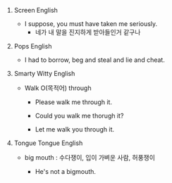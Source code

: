 1. Screen English

    - I suppose, you must have taken me seriously.
        - 네가 내 말을 진지하게 받아들인거 같구나

2. Pops English

    - I had to borrow, beg and steal and lie and cheat.

3. Smarty Witty English

    - Walk O(목적어) through

        - Please walk me through it.
        
        - Could you walk me thorugh it?

        - Let me walk you through it.

4. Tongue Tongue English

    - big mouth : 수다쟁이, 입이 가벼운 사람, 허풍쟁이

        - He's not a bigmouth.